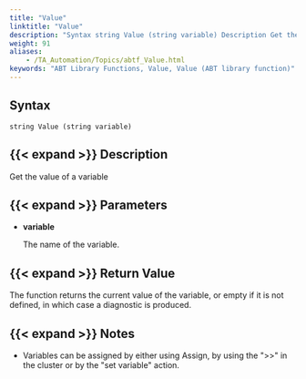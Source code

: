 ```yaml
--- 
title: "Value"
linktitle: "Value"
description: "Syntax string Value (string variable) Description Get the value of a variable Parameters variable The name of the variable. Return Value The function returns the current value of the variable, or ..."
weight: 91
aliases: 
    - /TA_Automation/Topics/abtf_Value.html
keywords: "ABT Library Functions, Value, Value (ABT library function)"
---
```


## Syntax

`string Value (string variable)`

## {{< expand >}} Description

Get the value of a variable

## {{< expand >}} Parameters

-   **variable**

    The name of the variable.


## {{< expand >}} Return Value

The function returns the current value of the variable, or empty if it is not defined, in which case a diagnostic is produced.

## {{< expand >}} Notes

-   Variables can be assigned by either using Assign, by using the "\>\>" in the cluster or by the "set variable" action.




